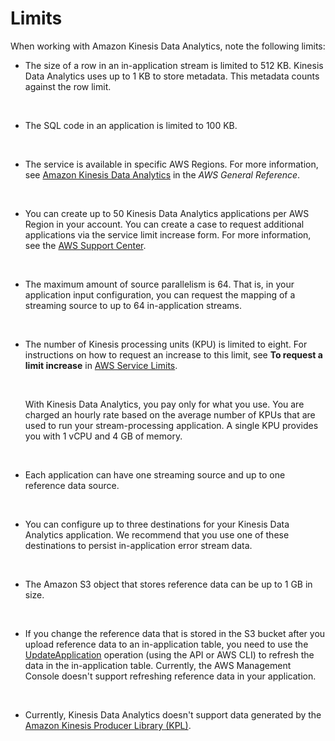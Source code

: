 # Limits<a name="limits"></a>

When working with Amazon Kinesis Data Analytics, note the following limits:
+ The size of a row in an in\-application stream is limited to 512 KB\. Kinesis Data Analytics uses up to 1 KB to store metadata\. This metadata counts against the row limit\. 

   
+ The SQL code in an application is limited to 100 KB\. 

   
+ The service is available in specific AWS Regions\. For more information, see [Amazon Kinesis Data Analytics](https://docs.aws.amazon.com/general/latest/gr/rande.html#ka_region) in the *AWS General Reference*\. 

   
+ You can create up to 50 Kinesis Data Analytics applications per AWS Region in your account\. You can create a case to request additional applications via the service limit increase form\. For more information, see the [AWS Support Center](https://console.aws.amazon.com/support/home#/)\.

   
+ The maximum amount of source parallelism is 64\. That is, in your application input configuration, you can request the mapping of a streaming source to up to 64 in\-application streams\.

   
+ The number of Kinesis processing units \(KPU\) is limited to eight\. For instructions on how to request an increase to this limit, see **To request a limit increase** in [AWS Service Limits](https://docs.aws.amazon.com/general/latest/gr/aws_service_limits.html)\.

   

  With Kinesis Data Analytics, you pay only for what you use\. You are charged an hourly rate based on the average number of KPUs that are used to run your stream\-processing application\. A single KPU provides you with 1 vCPU and 4 GB of memory\. 

   
+ Each application can have one streaming source and up to one reference data source\. 

   
+ You can configure up to three destinations for your Kinesis Data Analytics application\. We recommend that you use one of these destinations to persist in\-application error stream data\.

   
+ The Amazon S3 object that stores reference data can be up to 1 GB in size\.

   
+ If you change the reference data that is stored in the S3 bucket after you upload reference data to an in\-application table, you need to use the [UpdateApplication](API_UpdateApplication.md) operation \(using the API or AWS CLI\) to refresh the data in the in\-application table\. Currently, the AWS Management Console doesn't support refreshing reference data in your application\.

   
+ Currently, Kinesis Data Analytics doesn't support data generated by the [Amazon Kinesis Producer Library \(KPL\)](https://docs.aws.amazon.com/kinesis/latest/dev/developing-producers-with-kpl.html)\. 